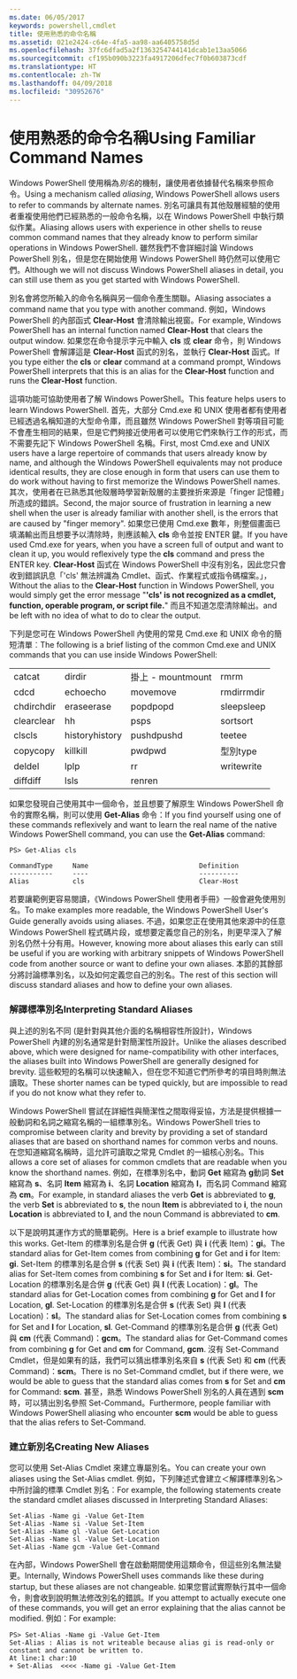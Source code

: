 ```yaml
---
ms.date: 06/05/2017
keywords: powershell,cmdlet
title: 使用熟悉的命令名稱
ms.assetid: 021e2424-c64e-4fa5-aa98-aa6405758d5d
ms.openlocfilehash: 37fc6dfad5a2f1363254744141dcab1e13aa5066
ms.sourcegitcommit: cf195b090b3223fa4917206dfec7f0b603873cdf
ms.translationtype: HT
ms.contentlocale: zh-TW
ms.lasthandoff: 04/09/2018
ms.locfileid: "30952676"
---
```

# <a name="using-familiar-command-names"></a><span data-ttu-id="f1cf0-103">使用熟悉的命令名稱</span><span class="sxs-lookup"><span data-stu-id="f1cf0-103">Using Familiar Command Names</span></span>
<span data-ttu-id="f1cf0-104">Windows PowerShell 使用稱為*別名*的機制，讓使用者依據替代名稱來參照命令。</span><span class="sxs-lookup"><span data-stu-id="f1cf0-104">Using a mechanism called *aliasing*, Windows PowerShell allows users to refer to commands by alternate names.</span></span> <span data-ttu-id="f1cf0-105">別名可讓具有其他殼層經驗的使用者重複使用他們已經熟悉的一般命令名稱，以在 Windows PowerShell 中執行類似作業。</span><span class="sxs-lookup"><span data-stu-id="f1cf0-105">Aliasing allows users with experience in other shells to reuse common command names that they already know to perform similar operations in Windows PowerShell.</span></span> <span data-ttu-id="f1cf0-106">雖然我們不會詳細討論 Windows PowerShell 別名，但是您在開始使用 Windows PowerShell 時仍然可以使用它們。</span><span class="sxs-lookup"><span data-stu-id="f1cf0-106">Although we will not discuss Windows PowerShell aliases in detail, you can still use them as you get started with Windows PowerShell.</span></span>

<span data-ttu-id="f1cf0-107">別名會將您所輸入的命令名稱與另一個命令產生關聯。</span><span class="sxs-lookup"><span data-stu-id="f1cf0-107">Aliasing associates a command name that you type with another command.</span></span> <span data-ttu-id="f1cf0-108">例如，Windows PowerShell 的內部函式 **Clear-Host** 會清除輸出視窗。</span><span class="sxs-lookup"><span data-stu-id="f1cf0-108">For example, Windows PowerShell has an internal function named **Clear-Host** that clears the output window.</span></span> <span data-ttu-id="f1cf0-109">如果您在命令提示字元中輸入 **cls** 或 **clear** 命令，則 Windows PowerShell 會解譯這是 **Clear-Host** 函式的別名，並執行 **Clear-Host** 函式。</span><span class="sxs-lookup"><span data-stu-id="f1cf0-109">If you type either the **cls** or **clear** command at a command prompt, Windows PowerShell interprets that this is an alias for the **Clear-Host** function and runs the **Clear-Host** function.</span></span>

<span data-ttu-id="f1cf0-110">這項功能可協助使用者了解 Windows PowerShell。</span><span class="sxs-lookup"><span data-stu-id="f1cf0-110">This feature helps users to learn Windows PowerShell.</span></span> <span data-ttu-id="f1cf0-111">首先，大部分 Cmd.exe 和 UNIX 使用者都有使用者已經透過名稱知道的大型命令庫，而且雖然 Windows PowerShell 對等項目可能不會產生相同的結果，但是它們夠接近使用者可以使用它們來執行工作的形式，而不需要先記下 Windows PowerShell 名稱。</span><span class="sxs-lookup"><span data-stu-id="f1cf0-111">First, most Cmd.exe and UNIX users have a large repertoire of commands that users already know by name, and although the Windows PowerShell equivalents may not produce identical results, they are close enough in form that users can use them to do work without having to first memorize the Windows PowerShell names.</span></span> <span data-ttu-id="f1cf0-112">其次，使用者在已熟悉其他殼層時學習新殼層的主要挫折來源是「finger 記憶體」所造成的錯誤。</span><span class="sxs-lookup"><span data-stu-id="f1cf0-112">Second, the major source of frustration in learning a new shell when the user is already familiar with another shell, is the errors that are caused by "finger memory".</span></span> <span data-ttu-id="f1cf0-113">如果您已使用 Cmd.exe 數年，則整個畫面已填滿輸出而且想要予以清除時，則應該輸入 **cls** 命令並按 ENTER 鍵。</span><span class="sxs-lookup"><span data-stu-id="f1cf0-113">If you have used Cmd.exe for years, when you have a screen full of output and want to clean it up, you would reflexively type the **cls** command and press the ENTER key.</span></span> <span data-ttu-id="f1cf0-114">**Clear-Host** 函式在 Windows PowerShell 中沒有別名，因此您只會收到錯誤訊息「'cls' 無法辨識為 Cmdlet、函式、作業程式或指令碼檔案。」，</span><span class="sxs-lookup"><span data-stu-id="f1cf0-114">Without the alias to the **Clear-Host** function in Windows PowerShell, you would simply get the error message "**'cls' is not recognized as a cmdlet, function, operable program, or script file.**"</span></span> <span data-ttu-id="f1cf0-115">而且不知道怎麼清除輸出。</span><span class="sxs-lookup"><span data-stu-id="f1cf0-115">and be left with no idea of what to do to clear the output.</span></span>

<span data-ttu-id="f1cf0-116">下列是您可在 Windows PowerShell 內使用的常見 Cmd.exe 和 UNIX 命令的簡短清單︰</span><span class="sxs-lookup"><span data-stu-id="f1cf0-116">The following is a brief listing of the common Cmd.exe and UNIX commands that you can use inside Windows PowerShell:</span></span>

|||||
|-|-|-|-|
|<span data-ttu-id="f1cf0-117">cat</span><span class="sxs-lookup"><span data-stu-id="f1cf0-117">cat</span></span>|<span data-ttu-id="f1cf0-118">dir</span><span class="sxs-lookup"><span data-stu-id="f1cf0-118">dir</span></span>|<span data-ttu-id="f1cf0-119">掛上 - mount</span><span class="sxs-lookup"><span data-stu-id="f1cf0-119">mount</span></span>|<span data-ttu-id="f1cf0-120">rm</span><span class="sxs-lookup"><span data-stu-id="f1cf0-120">rm</span></span>|
|<span data-ttu-id="f1cf0-121">cd</span><span class="sxs-lookup"><span data-stu-id="f1cf0-121">cd</span></span>|<span data-ttu-id="f1cf0-122">echo</span><span class="sxs-lookup"><span data-stu-id="f1cf0-122">echo</span></span>|<span data-ttu-id="f1cf0-123">move</span><span class="sxs-lookup"><span data-stu-id="f1cf0-123">move</span></span>|<span data-ttu-id="f1cf0-124">rmdir</span><span class="sxs-lookup"><span data-stu-id="f1cf0-124">rmdir</span></span>|
|<span data-ttu-id="f1cf0-125">chdir</span><span class="sxs-lookup"><span data-stu-id="f1cf0-125">chdir</span></span>|<span data-ttu-id="f1cf0-126">erase</span><span class="sxs-lookup"><span data-stu-id="f1cf0-126">erase</span></span>|<span data-ttu-id="f1cf0-127">popd</span><span class="sxs-lookup"><span data-stu-id="f1cf0-127">popd</span></span>|<span data-ttu-id="f1cf0-128">sleep</span><span class="sxs-lookup"><span data-stu-id="f1cf0-128">sleep</span></span>|
|<span data-ttu-id="f1cf0-129">clear</span><span class="sxs-lookup"><span data-stu-id="f1cf0-129">clear</span></span>|<span data-ttu-id="f1cf0-130">h</span><span class="sxs-lookup"><span data-stu-id="f1cf0-130">h</span></span>|<span data-ttu-id="f1cf0-131">ps</span><span class="sxs-lookup"><span data-stu-id="f1cf0-131">ps</span></span>|<span data-ttu-id="f1cf0-132">sort</span><span class="sxs-lookup"><span data-stu-id="f1cf0-132">sort</span></span>|
|<span data-ttu-id="f1cf0-133">cls</span><span class="sxs-lookup"><span data-stu-id="f1cf0-133">cls</span></span>|<span data-ttu-id="f1cf0-134">history</span><span class="sxs-lookup"><span data-stu-id="f1cf0-134">history</span></span>|<span data-ttu-id="f1cf0-135">pushd</span><span class="sxs-lookup"><span data-stu-id="f1cf0-135">pushd</span></span>|<span data-ttu-id="f1cf0-136">tee</span><span class="sxs-lookup"><span data-stu-id="f1cf0-136">tee</span></span>|
|<span data-ttu-id="f1cf0-137">copy</span><span class="sxs-lookup"><span data-stu-id="f1cf0-137">copy</span></span>|<span data-ttu-id="f1cf0-138">kill</span><span class="sxs-lookup"><span data-stu-id="f1cf0-138">kill</span></span>|<span data-ttu-id="f1cf0-139">pwd</span><span class="sxs-lookup"><span data-stu-id="f1cf0-139">pwd</span></span>|<span data-ttu-id="f1cf0-140">型別</span><span class="sxs-lookup"><span data-stu-id="f1cf0-140">type</span></span>|
|<span data-ttu-id="f1cf0-141">del</span><span class="sxs-lookup"><span data-stu-id="f1cf0-141">del</span></span>|<span data-ttu-id="f1cf0-142">lp</span><span class="sxs-lookup"><span data-stu-id="f1cf0-142">lp</span></span>|<span data-ttu-id="f1cf0-143">r</span><span class="sxs-lookup"><span data-stu-id="f1cf0-143">r</span></span>|<span data-ttu-id="f1cf0-144">write</span><span class="sxs-lookup"><span data-stu-id="f1cf0-144">write</span></span>|
|<span data-ttu-id="f1cf0-145">diff</span><span class="sxs-lookup"><span data-stu-id="f1cf0-145">diff</span></span>|<span data-ttu-id="f1cf0-146">ls</span><span class="sxs-lookup"><span data-stu-id="f1cf0-146">ls</span></span>|<span data-ttu-id="f1cf0-147">ren</span><span class="sxs-lookup"><span data-stu-id="f1cf0-147">ren</span></span>||

<span data-ttu-id="f1cf0-148">如果您發現自己使用其中一個命令，並且想要了解原生 Windows PowerShell 命令的實際名稱，則可以使用 **Get-Alias** 命令：</span><span class="sxs-lookup"><span data-stu-id="f1cf0-148">If you find yourself using one of these commands reflexively and want to learn the real name of the native Windows PowerShell command, you can use the **Get-Alias** command:</span></span>

```
PS> Get-Alias cls

CommandType     Name                            Definition
-----------     ----                            ----------
Alias           cls                             Clear-Host
```

<span data-ttu-id="f1cf0-149">若要讓範例更容易閱讀，《Windows PowerShell 使用者手冊》一般會避免使用別名。</span><span class="sxs-lookup"><span data-stu-id="f1cf0-149">To make examples more readable, the Windows PowerShell User's Guide generally avoids using aliases.</span></span> <span data-ttu-id="f1cf0-150">不過，如果您正在使用其他來源中的任意 Windows PowerShell 程式碼片段，或想要定義您自己的別名，則更早深入了解別名仍然十分有用。</span><span class="sxs-lookup"><span data-stu-id="f1cf0-150">However, knowing more about aliases this early can still be useful if you are working with arbitrary snippets of Windows PowerShell code from another source or want to define your own aliases.</span></span> <span data-ttu-id="f1cf0-151">本節的其餘部分將討論標準別名，以及如何定義您自己的別名。</span><span class="sxs-lookup"><span data-stu-id="f1cf0-151">The rest of this section will discuss standard aliases and how to define your own aliases.</span></span>

### <a name="interpreting-standard-aliases"></a><span data-ttu-id="f1cf0-152">解譯標準別名</span><span class="sxs-lookup"><span data-stu-id="f1cf0-152">Interpreting Standard Aliases</span></span>
<span data-ttu-id="f1cf0-153">與上述的別名不同 (是針對與其他介面的名稱相容性所設計)，Windows PowerShell 內建的別名通常是針對簡潔性所設計。</span><span class="sxs-lookup"><span data-stu-id="f1cf0-153">Unlike the aliases described above, which were designed for name-compatibility with other interfaces, the aliases built into Windows PowerShell are generally designed for brevity.</span></span> <span data-ttu-id="f1cf0-154">這些較短的名稱可以快速輸入，但在您不知道它們所參考的項目時則無法讀取。</span><span class="sxs-lookup"><span data-stu-id="f1cf0-154">These shorter names can be typed quickly, but are impossible to read if you do not know what they refer to.</span></span>

<span data-ttu-id="f1cf0-155">Windows PowerShell 嘗試在詳細性與簡潔性之間取得妥協，方法是提供根據一般動詞和名詞之縮寫名稱的一組標準別名。</span><span class="sxs-lookup"><span data-stu-id="f1cf0-155">Windows PowerShell tries to compromise between clarity and brevity by providing a set of standard aliases that are based on shorthand names for common verbs and nouns.</span></span> <span data-ttu-id="f1cf0-156">在您知道縮寫名稱時，這允許可讀取之常見 Cmdlet 的一組核心別名。</span><span class="sxs-lookup"><span data-stu-id="f1cf0-156">This allows a core set of aliases for common cmdlets that are readable when you know the shorthand names.</span></span> <span data-ttu-id="f1cf0-157">例如，在標準別名中，動詞 **Get** 縮寫為 **g**動詞 **Set** 縮寫為 **s**、名詞 **Item** 縮寫為 **i**、名詞 **Location** 縮寫為 **l**，而名詞 Command 縮寫為 **cm**。</span><span class="sxs-lookup"><span data-stu-id="f1cf0-157">For example, in standard aliases the verb **Get** is abbreviated to **g**, the verb **Set** is abbreviated to **s**, the noun **Item** is abbreviated to **i**, the noun **Location** is abbreviated to **l**, and the noun Command is abbreviated to **cm**.</span></span>

<span data-ttu-id="f1cf0-158">以下是說明其運作方式的簡單範例。</span><span class="sxs-lookup"><span data-stu-id="f1cf0-158">Here is a brief example to illustrate how this works.</span></span> <span data-ttu-id="f1cf0-159">Get-Item 的標準別名是合併 **g** (代表 Get) 與 **i** (代表 Item)：**gi**。</span><span class="sxs-lookup"><span data-stu-id="f1cf0-159">The standard alias for Get-Item comes from combining **g** for Get and **i** for Item: **gi**.</span></span> <span data-ttu-id="f1cf0-160">Set-Item 的標準別名是合併 **s** (代表 Set) 與 **i** (代表 Item)：**si**。</span><span class="sxs-lookup"><span data-stu-id="f1cf0-160">The standard alias for Set-Item comes from combining **s** for Set and **i** for Item: **si**.</span></span> <span data-ttu-id="f1cf0-161">Get-Location 的標準別名是合併 **g** (代表 Get) 與 **l** (代表 Location)：**gl**。</span><span class="sxs-lookup"><span data-stu-id="f1cf0-161">The standard alias for Get-Location comes from combining **g** for Get and **l** for Location, **gl**.</span></span> <span data-ttu-id="f1cf0-162">Set-Location 的標準別名是合併 **s** (代表 Set) 與 **l** (代表 Location)：**sl**。</span><span class="sxs-lookup"><span data-stu-id="f1cf0-162">The standard alias for Set-Location comes from combining **s** for Set and **l** for Location, **sl**.</span></span> <span data-ttu-id="f1cf0-163">Get-Command 的標準別名是合併 **g** (代表 Get) 與 **cm** (代表 Command)：**gcm**。</span><span class="sxs-lookup"><span data-stu-id="f1cf0-163">The standard alias for Get-Command comes from combining **g** for Get and **cm** for Command, **gcm**.</span></span> <span data-ttu-id="f1cf0-164">沒有 Set-Command Cmdlet，但是如果有的話，我們可以猜出標準別名來自 **s** (代表 Set) 和 **cm** (代表 Command)：**scm**。</span><span class="sxs-lookup"><span data-stu-id="f1cf0-164">There is no Set-Command cmdlet, but if there were, we would be able to guess that the standard alias comes from **s** for Set and **cm** for Command: **scm**.</span></span> <span data-ttu-id="f1cf0-165">甚至，熟悉 Windows PowerShell 別名的人員在遇到 **scm** 時，可以猜出別名參照 Set-Command。</span><span class="sxs-lookup"><span data-stu-id="f1cf0-165">Furthermore, people familiar with Windows PowerShell aliasing who encounter **scm** would be able to guess that the alias refers to Set-Command.</span></span>

### <a name="creating-new-aliases"></a><span data-ttu-id="f1cf0-166">建立新別名</span><span class="sxs-lookup"><span data-stu-id="f1cf0-166">Creating New Aliases</span></span>
<span data-ttu-id="f1cf0-167">您可以使用 Set-Alias Cmdlet 來建立專屬別名。</span><span class="sxs-lookup"><span data-stu-id="f1cf0-167">You can create your own aliases using the Set-Alias cmdlet.</span></span> <span data-ttu-id="f1cf0-168">例如，下列陳述式會建立＜解譯標準別名＞中所討論的標準 Cmdlet 別名︰</span><span class="sxs-lookup"><span data-stu-id="f1cf0-168">For example, the following statements create the standard cmdlet aliases discussed in Interpreting Standard Aliases:</span></span>

```
Set-Alias -Name gi -Value Get-Item
Set-Alias -Name si -Value Set-Item
Set-Alias -Name gl -Value Get-Location
Set-Alias -Name sl -Value Set-Location
Set-Alias -Name gcm -Value Get-Command
```

<span data-ttu-id="f1cf0-169">在內部，Windows PowerShell 會在啟動期間使用這類命令，但這些別名無法變更。</span><span class="sxs-lookup"><span data-stu-id="f1cf0-169">Internally, Windows PowerShell uses commands like these during startup, but these aliases are not changeable.</span></span> <span data-ttu-id="f1cf0-170">如果您嘗試實際執行其中一個命令，則會收到說明無法修改別名的錯誤。</span><span class="sxs-lookup"><span data-stu-id="f1cf0-170">If you attempt to actually execute one of these commands, you will get an error explaining that the alias cannot be modified.</span></span> <span data-ttu-id="f1cf0-171">例如：</span><span class="sxs-lookup"><span data-stu-id="f1cf0-171">For example:</span></span>

```
PS> Set-Alias -Name gi -Value Get-Item
Set-Alias : Alias is not writeable because alias gi is read-only or constant and cannot be written to.
At line:1 char:10
+ Set-Alias  <<<< -Name gi -Value Get-Item
```